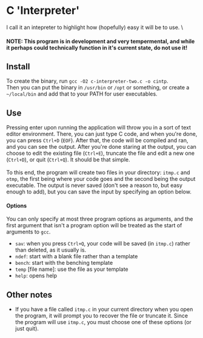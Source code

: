 # C 'Interpreter'
I call it an intepreter to highlight how (hopefully) easy it will be to use. \
#### NOTE: This program is in development and very tempermental, and while it perhaps could technically function in it's current state, do not use it!

## Install
To create the binary, run `gcc -O2 c-interpreter-two.c -o cintp`. \
Then you can put the binary in `/usr/bin` or `/opt` or something, or create a `~/local/bin` and add that to your PATH for user executables.

## Use
Pressing enter upon running the application will throw you in a sort of text editor environment. There, you can just type C code, and when you're done, you can press `Ctrl+D` (`EOF`). After that, the code will be compiled and ran, and you can see the output. After you're done staring at the output, you can choose to edit the existing file (`Ctrl+E`), truncate the file and edit a new one (`Ctrl+D`), or quit (`Ctrl+Q`). It should be that simple.\
\
To this end, the program will create two files in your directory: `itmp.c` and `otmp`, the first being where your code goes and the second being the output executable. The output is never saved (don't see a reason to, but easy enough to add), but you can save the input by specifying an option below.

#### Options 
You can only specify at most three program options as arguments, and the first argument that isn't a program option will be treated as the start of arguments to `gcc`.
- `sav`: when you press `Ctrl+Q`, your code will be saved (in `itmp.c`) rather than deleted, as it usually is.
- `ndef`: start with a blank file rather than a template
- `bench`: start with the benching template
- `temp` \[file name\]: use the file as your template
- `help`: opens help

## Other notes
- If you have a file called `itmp.c` in your current directory when you open the program, it will prompt you to recover the file or truncate it. Since the program will use `itmp.c`, you must choose one of these options (or just quit).
